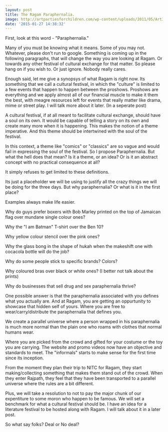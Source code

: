 ```yaml
---
layout: post
title: The Ragam Paraphernalia.
image: http://artpartiesforchildren.com/wp-content/uploads/2011/05/Art3l.jpg
date: '2015-01-27 14:38:32'
---
```


First, look at this word - "Paraphernalia."

Many of you must be knowing what it means. Some of you may not. Whatever, please don't run to google. Something is coming up in the following paragraphs, that will change the way you are looking at Ragam. Or towards any other festival of cultural exchange for that matter. So please hang on if you wish to. Or just ignore. Nobody really cares.

Enough said, let me give a synopsys of what Ragam is right now. Its something that we call a cultural festival, in which the "culture" is limited to a few events that happen to happen between the proshows. Proshows are everything and we apply almost all of our financial muscle to make it them the best, with meagre resources left for events that really matter like drama, mime or street play. I will talk more about it later. (In a seperate post)

A cultural festival, if at all meant to facilitate cultural exchange, should have a soul on its own. It would be capable of telling a story on its own and create many more when it is happening. This makes the notion of a theme imperative. And this theme should be intertwined with the soul of the festival.

In this context, a theme like "comics" or "classics" are so vague and would fail in expressing the soul of the festival. So I propose Paraphernalia. But what the hell does that mean? Is it a theme, or an idea? Or is it an abstract concept with no practical consequence at all?

It simply refuses to get limited to these definitions.

Its just a placeholder we will be using to justify all the crazy things we will be doing for the three days. But why paraphernalia? Or what is it in the first place?

Examples always make life easier.

Why do guys prefer boxers with Bob Marley printed on the top of Jamaican flag over mundane single colour ones?

Why the "I am Batman" T-shirt over the Ben 10?

Why yellow colour stencil over the pink ones?

Why the glass bong in the shape of hukah when the makeshift one with cocacola bottle will do the job? 

Why do some people stick to specific brands? Colors? 

Why coloured bras over black or white ones? (I better not talk about the prints)

Why do businesses that sell drug and sex paraphernalia thrive?

One possible answer is that the paraphernalia associated with you defines what you actually are. And at Ragam, you are getting an oppurtunity to showcase that hidden self of yours. Where you are free to wear/carry/distribute the paraphernalia that defines you.

We create a parallel universe where a person wrapped in his paraphernalia is much more normal than the plain one who roams with clothes that normal humans wear.

Where you are picked from the crowd and gifted for your costume or the toy you are carrying. The website and promo videos now have an objective and standards to meet. The "informals" starts to make sense for the first time since its inception.

From the moment they plan their trip to NITC for Ragam, they start making/collecting something that makes them stand out of the crowd. When they enter Rajpath, they feel that they have been transported to a parallel universe where the rules are a bit different. 

Plus, we will take a resolution to not to pay the major chunk of our expentiture to some moron who happen to be famous. We will set a benchmark for what a cultural festival should be. I have an idea for a literature festival to be hosted along with Ragam. I will talk about it in a later post.

So what say folks? Deal or No deal?


<!-- Start of GetKudos Script -->
<script>
(function(w,t,gk,d,s,fs){if(w[gk])return;d=w.document;w[gk]=function(){
(w[gk]._=w[gk]._||[]).push(arguments)};s=d.createElement(t);s.async=!0;
s.src='//static.getkudos.me/widget.js';fs=d.getElementsByTagName(t)[0];
fs.parentNode.insertBefore(s,fs)})(window,'script','getkudos');

getkudos('create', 'hashin');
</script>
<!-- End of GetKudos Script -->

